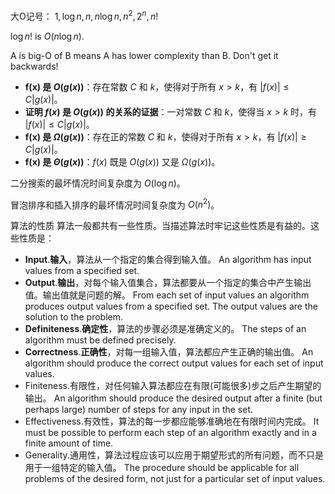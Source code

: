 大O记号： $1, \log{n}, n, n \log {n}, n^2, 2^n, n!$

$\log n!$ is $O(n \log n)$.

A is big-O of B means A has lower complexity than B. Don't get it backwards!



- **f(x) 是 $O(g(x))$**：存在常数 $C$ 和 $k$，使得对于所有 $x > k$，有 $|f(x)| \leq C|g(x)|$。
- **证明 $f(x)$ 是 $O(g(x))$ 的关系的证据**：一对常数 $C$ 和 $k$，使得当 $x > k$ 时，有 $|f(x)| \leq C|g(x)|$。
- **f(x) 是 $\Omega(g(x))$**：存在正的常数 $C$ 和 $k$，使得对于所有 $x > k$，有 $|f(x)| \geq C|g(x)|$。
- **f(x) 是 $\Theta(g(x))$**：$f(x)$ 既是 $O(g(x))$ 又是 $\Omega(g(x))$。

二分搜索的最坏情况时间复杂度为 $O(\log n)$。

冒泡排序和插入排序的最坏情况时间复杂度为 $O(n^2)$。


算法的性质 算法一般都共有一些性质。当描述算法时牢记这些性质是有益的。这些性质是：
- **Input**.**输入**，算法从一个指定的集合得到输入值。 An algorithm has input values from a specified set.
- **Output**.**输出**，对每个输入值集合，算法都要从一个指定的集合中产生输出值。输出值就是问题的解。 From each set of input values an algorithm produces output values from a specified set. The output values are the solution to the problem.
- **Definiteness**.**确定性**，算法的步骤必须是准确定义的。 The steps of an algorithm must be defined precisely.
- **Correctness**.**正确性**，对每一组输入值，算法都应产生正确的输出值。 An algorithm should produce the correct output values for each set of input values.
- Finiteness.有限性，对任何输入算法都应在有限(可能很多)步之后产生期望的输出。 An algorithm should produce the desired output after a finite (but perhaps large) number of steps for any input in the set.
- Effectiveness.有效性，算法的每一步都应能够准确地在有限时间内完成。 It must be possible to perform each step of an algorithm exactly and in a finite amount of time.
- Generality.通用性，算法过程应该可以应用于期望形式的所有问题，而不只是用于一组特定的输入值。 The procedure should be applicable for all problems of the desired form, not just for a particular set of input values.



